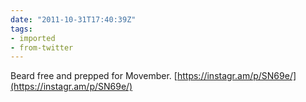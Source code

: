 ```yaml
---
date: "2011-10-31T17:40:39Z"
tags:
- imported
- from-twitter
---
```

Beard free and prepped for Movember. [https://instagr.am/p/SN69e/](https://instagr.am/p/SN69e/)
